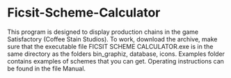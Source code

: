 # Ficsit-Scheme-Calculator
This program is designed to display production chains in the game Satisfactory (Coffee Stain Studios).
To work, download the archive, make sure that the executable file FICSIT SCHEME CALCULATOR.exe is in the same directory as the folders bin_graphiz, database, icons.
Examples folder contains examples of schemes that you can get.
Operating instructions can be found in the file Manual.
